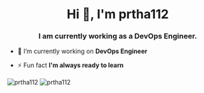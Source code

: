 <h1 align="center">Hi 👋, I'm prtha112</h1>
<h3 align="center">I am currently working as a DevOps Engineer.</h3>

- 🔭 I’m currently working on **DevOps Engineer**

- ⚡ Fun fact **I'm always ready to learn**

<img align="center" src="https://github-readme-stats.vercel.app/api?username=prtha112&show_icons=true&locale=en" alt="prtha112" />
<img align="center" src="https://github-readme-streak-stats.herokuapp.com/?user=prtha112&" alt="prtha112" />
